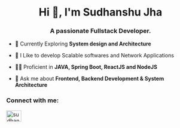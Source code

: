 <h1 align="center">Hi 👋, I'm Sudhanshu Jha</h1>
<h3 align="center">A passionate Fullstack Developer.</h3>

- 🌱 Currently Exploring **System design and Architecture**

- 🔭 I Like to develop Scalable softwares and Network Applications

- 👨‍💻 Proficient in **JAVA, Spring Boot, ReactJS and NodeJS**

- 💬 Ask me about **Frontend, Backend Development & System Architecture**

<h3 align="left">Connect with me:</h3>
<p align="left">
<a href="https://linkedin.com/in/sudhanshu11" target="blank"><img align="center" src="https://raw.githubusercontent.com/rahuldkjain/github-profile-readme-generator/master/src/images/icons/Social/linked-in-alt.svg" alt="sudhanshu11" height="30" width="40" /></a>
</p>
